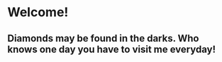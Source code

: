 # Welcome! 
## Diamonds may be found in the darks. Who knows one day you have to visit me everyday! 
